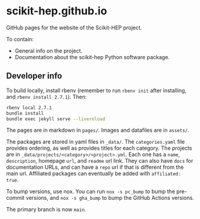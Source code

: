 # scikit-hep.github.io

GitHub pages for the website of the Scikit-HEP project.

To contain:

- General info on the project.
- Documentation about the scikit-hep Python software package.

## Developer info

To build locally, install rbenv (remember to run `rbenv init` after installing, and `rbenv install 2.7.1`). Then:

```bash
rbenv local 2.7.1
bundle install
bundle exec jekyll serve --livereload
```

The pages are in markdown in `pages/`. Images and datafiles are in `assets/`.

The packages are stored in yaml files in `_data/`. The `categories.yaml` file provides ordering, as well as provides titles for each category. The projects are in `_data/projects/<category>/<project>.yml`. Each one has a `name`, `description`, homepage `url`, and `readme` url link. They can also have `docs` for documentation URLs, and can have a `repo` url if that is different from the main url. Affiliated packages can eventually be added with `affiliated: true`.

To bump versions, use nox. You can run `nox -s pc_bump` to bump the pre-commit versions, and `nox -s gha_bump` to bump the GitHub Actions versions.

The primary branch is now `main`.
